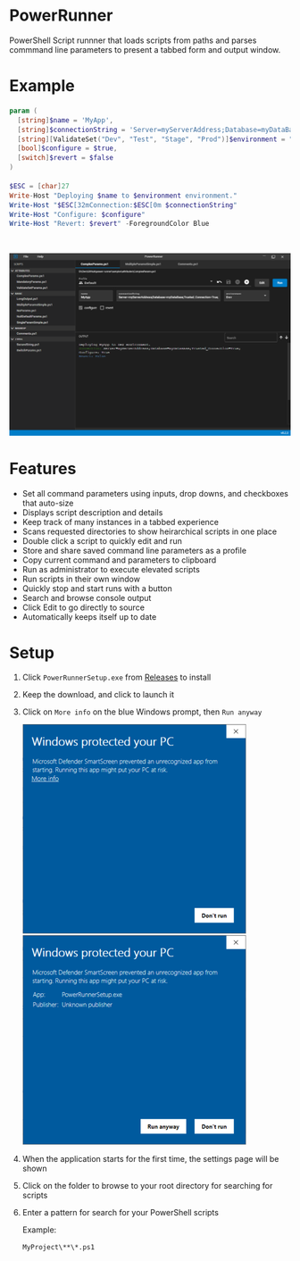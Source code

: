 # PowerRunner

PowerShell Script runnner that loads scripts from paths and parses commmand line parameters to present a tabbed form and output window.

# Example

``` PowerShell
param (
  [string]$name = 'MyApp',
  [string]$connectionString = 'Server=myServerAddress;Database=myDataBase;Trusted_Connection=True;',
  [string][ValidateSet("Dev", "Test", "Stage", "Prod")]$environment = "Dev",
  [bool]$configure = $true,
  [switch]$revert = $false
)

$ESC = [char]27
Write-Host "Deploying $name to $environment environment."
Write-Host "$ESC[32mConnection:$ESC[0m $connectionString"
Write-Host "Configure: $configure"
Write-Host "Revert: $revert" -ForegroundColor Blue
```

<br>

![Overview](images/overview.png)

# Features
- Set all command parameters using inputs, drop downs, and checkboxes that auto-size
- Displays script description and details
- Keep track of many instances in a tabbed experience
- Scans requested directories to show heirarchical scripts in one place
- Double click a script to quickly edit and run
- Store and share saved command line parameters as a profile
- Copy current command and parameters to clipboard
- Run as administrator to execute elevated scripts
- Run scripts in their own window
- Quickly stop and start runs with a button
- Search and browse console output
- Click Edit to go directly to source
- Automatically keeps itself up to date

# Setup
1. Click `PowerRunnerSetup.exe` from [Releases](https://github.com/greggbjensen/power-runner/releases/) to install
2. Keep the download, and click to launch it
3. Click on `More info` on the blue Windows prompt, then `Run anyway`

    ![Overview](images/windows-approve-dialog.png) ![Overview](images/windows-approve-dialog-run-anyway.png)
    

2. When the application starts for the first time, the settings page will be shown
3. Click on the folder to browse to your root directory for searching for scripts
4. Enter a pattern for search for your PowerShell scripts
    
    Example:
    ```
    MyProject\**\*.ps1
    ```
